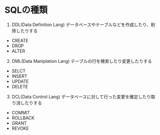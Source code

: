 # SQLの種類
1. DDL(Data Definition Lang)
  データベースやテーブルなどを作成したり、削除したりする
  - CREATE
  - DROP
  - ALTER

2. DML(Data Maniplation Lang)
  テーブルの行を検索したり変更したりする
  - SELCT
  - INSERT
  - UPDATE
  - DELETE

3. DCL(Data Control Lang)
  データベースに対して行った変更を確定したり取り消したりする
  - COMMIT
  - ROLLBACK
  - GRANT
  - REVOKE
